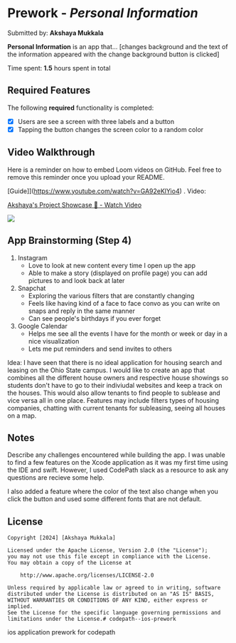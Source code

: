 # Prework - *Personal Information*

Submitted by: **Akshaya Mukkala**

**Personal Information** is an app that... [changes background and the text of the information appeared with the change background button is clicked] 

Time spent: **1.5** hours spent in total

## Required Features

The following **required** functionality is completed:

- [X] Users are see a screen with three labels and a button
- [X] Tapping the button changes the screen color to a random color
 
## Video Walkthrough

Here is a reminder on how to embed Loom videos on GitHub. Feel free to remove this reminder once you upload your README. 

[Guide]](https://www.youtube.com/watch?v=GA92eKlYio4) .
Video: <div>
    <a href="https://www.loom.com/share/2be860828b8d4d3cb875f445bea3d58e">
      <p>Akshaya's Project Showcase 🌟 - Watch Video</p>
    </a>
    <a href="https://www.loom.com/share/2be860828b8d4d3cb875f445bea3d58e">
      <img style="max-width:300px;" src="https://cdn.loom.com/sessions/thumbnails/2be860828b8d4d3cb875f445bea3d58e-20171b253b099ad7-full-play.gif">
    </a>
  </div>

## App Brainstorming (Step 4)
1. Instagram 
    - Love to look at new content every time I open up the app
    - Able to make a story (displayed on profile page) you can add pictures to and look back at later 
2. Snapchat
    - Exploring the various filters that are constantly changing
    - Feels like having kind of a face to face convo as you can write on snaps and reply in the same manner
    - Can see people's birthdays if you ever forget
3. Google Calendar
    - Helps me see all the events I have for the month or week or day in a nice visualization
    - Lets me put reminders and send invites to others 
    
Idea: I have seen that there is no ideal application for housing search and leasing on the Ohio State campus. I would like to create an app that combines all the different house owners and respective house showings so students don't have to go to their indiviudal websites and keep a track on the houses. This would also allow tenants to find people to sublease and vice versa all in one place. Features may include filters types of housing companies, chatting with current tenants for subleasing, seeing all houses on a map.

## Notes

Describe any challenges encountered while building the app.
I was unable to find a few features on the Xcode application as it was my first time using the IDE and swift. However, I used CodePath slack as a resource to ask any questions are recieve some help. 

I also added a feature where the color of the text also change when you click the button and used some different fonts that are not default.

## License

    Copyright [2024] [Akshaya Mukkala]

    Licensed under the Apache License, Version 2.0 (the "License");
    you may not use this file except in compliance with the License.
    You may obtain a copy of the License at

        http://www.apache.org/licenses/LICENSE-2.0

    Unless required by applicable law or agreed to in writing, software
    distributed under the License is distributed on an "AS IS" BASIS,
    WITHOUT WARRANTIES OR CONDITIONS OF ANY KIND, either express or implied.
    See the License for the specific language governing permissions and
    limitations under the License.# codepath--ios-prework
ios application prework for codepath 

